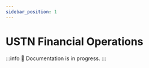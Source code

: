 ```yaml
---
sidebar_position: 1
---
```


# USTN Financial Operations

:::info
  🚧 Documentation is in progress.
:::
